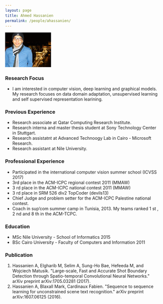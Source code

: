 ```yaml
---
layout: page
title: Ahmed Hassanien
permalink: /people/ahassanien/
---
```


<img src="/people/ahassanien/ahassanien.jpg" alt="Drawing" style="width: 150px;"/>


### Research Focus
- I am interested in computer vision, deep learning and graphical models. My research focuses on data domain adaptation, unsupervised learning and self supervised representation learining.

### Previous Experience
- Research associate at Qatar Computing Research Institute.
- Research interna and master thesis student at Sony Technology Center in Stuttgart.
- Research assistatnt at Advanced Technoogy Lab in Cairo - Microsoft Research.
- Research assistant at Nile University.
 


### Professional Experience
- Participated in the international computer vision summer school (ICVSS 2017)
- 3rd place in the ACM-ICPC regional contest 2011 (MMAW)
- 3 rd place in the ACM-ICPC national contest 2011 (MMAW)
- 3 rd place in SRM 526 div2 TopCoder (devils13)
- Chief Judge and problem setter for the ACM-ICPC Palestine national contest.
- Coach in sup’com summer camp in Tunisia, 2013. My teams ranked 1 st , 2 nd and 8 th in the ACM-TCPC.


### Education
- MSc Nile University - School of Informatics 2015
- BSc Cairo University - Faculty of Computers and Information 2011 


### Publication 
1. Hassanien A, Elgharib M, Selim A, Sung-Ho Bae, Hefeeda M, and Wojciech Matusik. "Large-scale, Fast and Accurate Shot Boundary Detection through Spatio-temporal Convolutional Neural Networks." arXiv preprint arXiv:1705.03281 (2017).
2. Hassanien A, Blaxall Mark, Cardinaux Fabien. "Sequence to sequence learning for unconstrained scene text recognition." arXiv preprint arXiv:1607.06125 (2016).




